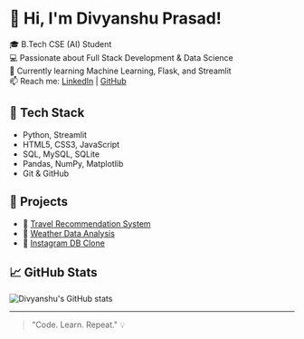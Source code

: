 # 👋 Hi, I'm Divyanshu Prasad!

🎓 B.Tech CSE (AI) Student  
💻 Passionate about Full Stack Development & Data Science  
🌱 Currently learning Machine Learning, Flask, and Streamlit  
📫 Reach me: [LinkedIn](https://linkedin.com/in/divyanshu-prasad-233439224) | [GitHub](https://github.com/D-Prasad19)

## 🚀 Tech Stack
- Python, Streamlit
- HTML5, CSS3, JavaScript
- SQL, MySQL, SQLite
- Pandas, NumPy, Matplotlib
- Git & GitHub

## 📂 Projects
- 🔗 [Travel Recommendation System](https://github.com/D-Prasad19/Travel-Recommendation)
- 🔗 [Weather Data Analysis](https://github.com/D-Prasad19/Weather-Data-Analysis)
- 🔗 [Instagram DB Clone](https://github.com/D-Prasad19/Instagram-DB-Clone)

## 📈 GitHub Stats

![Divyanshu's GitHub stats](https://github-readme-stats.vercel.app/api?username=D-Prasad19&show_icons=true&theme=tokyonight)

---

> "Code. Learn. Repeat." 💡
